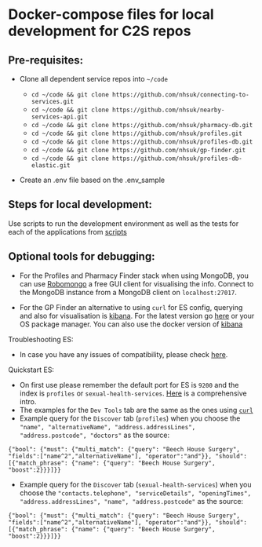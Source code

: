 # Docker-compose files for local development for C2S repos

## Pre-requisites:

* Clone all dependent service repos into `~/code`
  * `cd ~/code && git clone https://github.com/nhsuk/connecting-to-services.git`
  * `cd ~/code && git clone https://github.com/nhsuk/nearby-services-api.git`
  * `cd ~/code && git clone https://github.com/nhsuk/pharmacy-db.git`
  * `cd ~/code && git clone https://github.com/nhsuk/profiles.git`
  * `cd ~/code && git clone https://github.com/nhsuk/profiles-db.git`
  * `cd ~/code && git clone https://github.com/nhsuk/gp-finder.git`
  * `cd ~/code && git clone https://github.com/nhsuk/profiles-db-elastic.git`

* Create an .env file based on the .env_sample

## Steps for local development:

Use scripts to run the development environment as well as the tests for each of the applications from [scripts](scripts/README.md)

## Optional tools for debugging:

* For the Profiles and Pharmacy Finder stack when using MongoDB, you can use [Robomongo](https://robomongo.org/) a free GUI client for visualising the info. Connect to the MongoDB instance from a MongoDB client on `localhost:27017`.

* For the GP Finder an alternative to using `curl` for ES config, querying and also for visualisation is [kibana](https://www.elastic.co/products/kibana).
  For the latest version go [here](https://www.elastic.co/guide/en/kibana/current/install.html) or your OS package manager. 
  You can also use the docker version of [kibana](https://www.elastic.co/guide/en/kibana/current/_configuring_kibana_on_docker.html#docker-env-config)

Troubleshooting ES:
* In case you have any issues of compatibility, please check [here](https://www.elastic.co/support/matrix#show_compatibility).

Quickstart ES: 
* On first use please remember the default port for ES is `9200` and the index is `profiles` or `sexual-health-services`. [Here](https://www.youtube.com/watch?v=mMhnGjp8oOI) is a comprehensive intro.
* The examples for the `Dev Tools` tab are the same as the ones using [`curl`](https://github.com/nhsuk/profiles-db-elastic#full-text-search-example)
* Example query for the `Discover` tab (`profiles`) when you choose the `"name", "alternativeName", "address.addressLines", "address.postcode", "doctors"` as the source:
```
{"bool": {"must": {"multi_match": {"query": "Beech House Surgery", "fields":["name^2","alternativeName"], "operator":"and"}}, "should": [{"match_phrase": {"name": {"query": "Beech House Surgery", "boost":2}}}]}}
```

* Example query for the `Discover` tab (`sexual-health-services`) when you choose the `"contacts.telephone", "serviceDetails", "openingTimes", "address.addressLines", "name", "address.postcode"` as the source:
```
{"bool": {"must": {"multi_match": {"query": "Beech House Surgery", "fields":["name^2","alternativeName"], "operator":"and"}}, "should": [{"match_phrase": {"name": {"query": "Beech House Surgery", "boost":2}}}]}}
```


